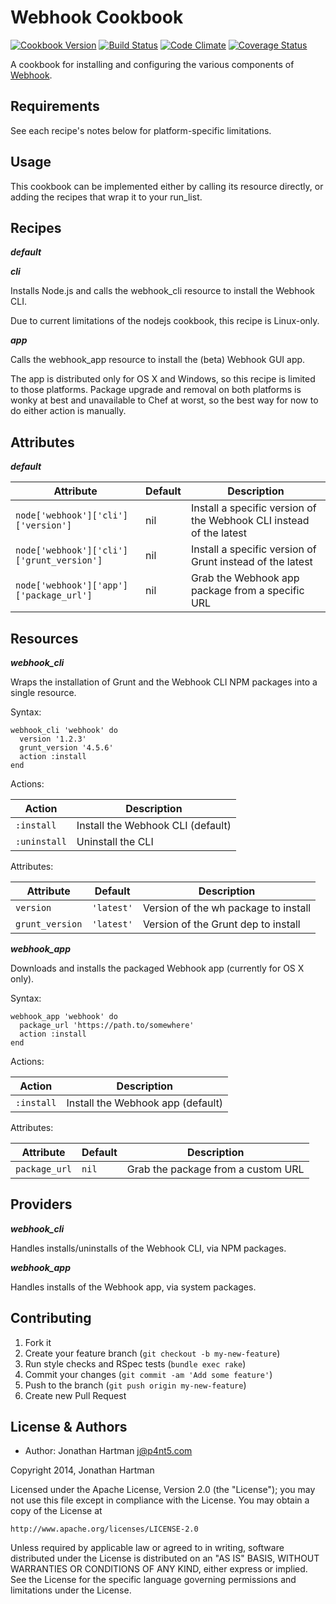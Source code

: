 Webhook Cookbook
================
[![Cookbook Version](http://img.shields.io/cookbook/v/webhook.svg)][cookbook]
[![Build Status](http://img.shields.io/travis/RoboticCheese/webhook-chef.svg)][travis]
[![Code Climate](http://img.shields.io/codeclimate/github/RoboticCheese/webhook-chef.svg)][codeclimate]
[![Coverage Status](http://img.shields.io/coveralls/RoboticCheese/webhook-chef.svg)][coveralls]

[cookbook]: https://supermarket.getchef.com/cookbooks/webhook
[travis]: http://travis-ci.org/RoboticCheese/webhook-chef
[codeclimate]: https://codeclimate.com/github/RoboticCheese/webhook-chef
[coveralls]: https://coveralls.io/r/RoboticCheese/webhook-chef

A cookbook for installing and configuring the various components of
[Webhook](http://www.webhook.com).

Requirements
------------

See each recipe's notes below for platform-specific limitations.

Usage
-----

This cookbook can be implemented either by calling its resource directly, or
adding the recipes that wrap it to your run_list.

Recipes
-------

***default***

***cli***

Installs Node.js and calls the webhook_cli resource to install the Webhook CLI.

Due to current limitations of the nodejs cookbook, this recipe is Linux-only.

***app***

Calls the webhook_app resource to install the (beta) Webhook GUI app.

The app is distributed only for OS X and Windows, so this recipe is limited to
those platforms. Package upgrade and removal on both platforms is wonky at best
and unavailable to Chef at worst, so the best way for now to do either action
is manually.

Attributes
----------

***default***

| Attribute                                 | Default | Description                                                         |
|-------------------------------------------|---------|---------------------------------------------------------------------|
| `node['webhook']['cli']['version']`       | nil     | Install a specific version of the Webhook CLI instead of the latest |
| `node['webhook']['cli']['grunt_version']` | nil     | Install a specific version of Grunt instead of the latest           |
| `node['webhook']['app']['package_url']`   | nil     | Grab the Webhook app package from a specific URL              |

Resources
---------

***webhook_cli***

Wraps the installation of Grunt and the Webhook CLI NPM packages into a single
resource.

Syntax:

    webhook_cli 'webhook' do
      version '1.2.3'
      grunt_version '4.5.6'
      action :install
    end

Actions:

| Action       | Description                       |
|--------------|-----------------------------------|
| `:install`   | Install the Webhook CLI (default) |
| `:uninstall` | Uninstall the CLI                 |

Attributes:

| Attribute       | Default    | Description                          |
|-----------------|------------|--------------------------------------|
| `version`       | `'latest'` | Version of the wh package to install |
| `grunt_version` | `'latest'` | Version of the Grunt dep to install  |

***webhook_app***

Downloads and installs the packaged Webhook app (currently for OS X only).

Syntax:

    webhook_app 'webhook' do
      package_url 'https://path.to/somewhere'
      action :install
    end

Actions:

| Action       | Description                       |
|--------------|-----------------------------------|
| `:install`   | Install the Webhook app (default) |

Attributes:

| Attribute       | Default    | Description                          |
|-----------------|------------|--------------------------------------|
| `package_url`   | `nil`      | Grab the package from a custom URL   |

Providers
---------

***webhook_cli***

Handles installs/uninstalls of the Webhook CLI, via NPM packages.

***webhook_app***

Handles installs of the Webhook app, via system packages.

Contributing
------------

1. Fork it
2. Create your feature branch (`git checkout -b my-new-feature`)
3. Run style checks and RSpec tests (`bundle exec rake`)
4. Commit your changes (`git commit -am 'Add some feature'`)
5. Push to the branch (`git push origin my-new-feature`)
6. Create new Pull Request

License & Authors
-----------------

- Author: Jonathan Hartman <j@p4nt5.com>

Copyright 2014, Jonathan Hartman

Licensed under the Apache License, Version 2.0 (the "License");
you may not use this file except in compliance with the License.
You may obtain a copy of the License at

    http://www.apache.org/licenses/LICENSE-2.0

Unless required by applicable law or agreed to in writing, software
distributed under the License is distributed on an "AS IS" BASIS,
WITHOUT WARRANTIES OR CONDITIONS OF ANY KIND, either express or implied.
See the License for the specific language governing permissions and
limitations under the License.
